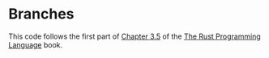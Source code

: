 # Branches

This code follows the first part of [Chapter 3.5](https://doc.rust-lang.org/nightly/book/ch03-05-control-flow.html) of the [The Rust Programming Language](https://doc.rust-lang.org/nightly/book) book.
